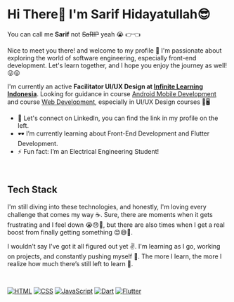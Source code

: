 # Hi There👋 I'm Sarif Hidayatullah😎
You can call me <b>Sarif</b> not <s>SaRIP</s> yeah 😭 👉👈

Nice to meet you there! and welcome to my profile 🍷 I'm passionate about exploring the world of software engineering, especially front-end development. Let's learn together, and I hope you enjoy the journey as well! 😜😝

I'm currently an active <b>Facilitator UI/UX Design at [Infinite Learning Indonesia](https://www.infinitelearning.id)</b>. Looking for guidance in course [Android Mobile Development](https://www.infinitelearning.id/learningall) and course [Web Development](https://www.infinitelearning.id/learningall), especially in UI/UX Design courses 📱🖥️

- 🙌 Let's connect on LinkedIn, you can find the link in my profile on the left.
- 🕶️ I’m currently learning about Front-End Development and Flutter Development.
- ⚡ Fun fact: I’m an Electrical Engineering Student!

<br>

## Tech Stack
I'm still diving into these technologies, and honestly, I'm loving every challenge that comes my way ☕. Sure, there are moments when it gets frustrating and I feel down 😭😓🤯, but there are also times when I get a real boost from finally getting something 😊😅🥰.

I wouldn’t say I've got it all figured out yet ✌️. I'm learning as I go, working on projects, and constantly pushing myself 🚀. The more I learn, the more I realize how much there’s still left to learn 🌱.

<br>

<!-- source icon: https://dev.to/envoy_/150-badges-for-github-pnk -->
[![HTML](https://img.shields.io/badge/HTML-%231F1F1F?style=for-the-badge&logo=html5&logoColor=orange)](https://developer.mozilla.org/en-US/docs/Learn/Getting_started_with_the_web/HTML_basics)
[![CSS](https://img.shields.io/badge/CSS-%231F1F1F?&style=for-the-badge&logo=css3&logoColor=blue)](https://developer.mozilla.org/en-US/docs/Learn/CSS/First_steps/What_is_CSS)
[![JavaScript](https://img.shields.io/badge/JavaScript-%231F1F1F?style=for-the-badge&logo=javascript&logoColor=F7DF1E)](https://developer.mozilla.org/en-US/docs/Learn/JavaScript/First_steps/What_is_JavaScript)
[![Dart](https://img.shields.io/badge/Dart-%231F1F1F?style=for-the-badge&logo=dart&logoColor=green)](https://dart.dev/overview)
[![Flutter](https://img.shields.io/badge/Flutter-%231F1F1F?style=for-the-badge&logo=flutter&logoColor=blue)](https://docs.flutter.dev/ui)





<br>



